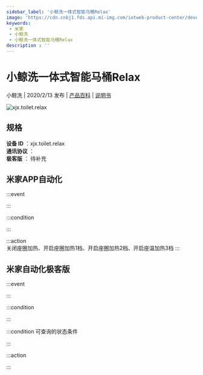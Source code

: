 ```yaml
---
sidebar_label: '小鲸洗一体式智能马桶Relax'
image: 'https://cdn.cnbj1.fds.api.mi-img.com/iotweb-product-center/developer_1576571112886RHPdINDo.png?GalaxyAccessKeyId=AKVGLQWBOVIRQ3XLEW&Expires=9223372036854775807&Signature=ZmOEX50vTQDH0VFR8Q8MqxOsNjM='
keywords: 
 - 米家
 - 小鲸洗
 - 小鲸洗一体式智能马桶Relax
description : ''
---
```

# 小鲸洗一体式智能马桶Relax

小鲸洗 | 2020/2/13 发布 | [产品百科](https://home.mi.com/webapp/content/baike/product/index.html?model=xjx.toilet.relax/) | [说明书](https://home.mi.com/views/introduction.html?model=xjx.toilet.relax&region=cn)

![xjx.toilet.relax](https://cdn.cnbj1.fds.api.mi-img.com/iotweb-product-center/developer_1576571112886RHPdINDo.png?GalaxyAccessKeyId=AKVGLQWBOVIRQ3XLEW&Expires=9223372036854775807&Signature=ZmOEX50vTQDH0VFR8Q8MqxOsNjM=)

## 规格  
> 
**设备 ID** ：xjx.toilet.relax  
**通讯协议** ：  
**极客版**  ： 待补充 


## 米家APP自动化  

:::event  

:::

:::condition  

:::

:::action   
关闭座圈加热、开启座圈加热1档、开启座圈加热2档、开启座温加热3档
:::

## 米家自动化极客版  

:::event  

:::

:::condition  

:::

:::condition 可查询的状态条件  

:::

:::action  

:::

        
